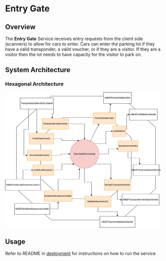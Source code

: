 # Entry Gate

## Overview

The **Entry Gate** Service receives entry requests from the client side (scanners) to allow for cars to enter.
Cars can enter the parking lot if they have a valid transponder, a valid voucher, or if they are a visitor.
If they are a visitor then the lot needs to have capacity for the visitor to park on. 

## System Architecture

### Hexagonal Architecture

![Hexagonal Architecture of Entry Gate Service](./entry-gate_hexagon.png)

## Usage

Refer to README in [deployment](../../deployment/README.md) for instructions on how to run the service